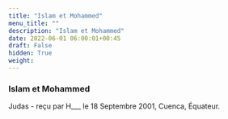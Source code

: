 ```yaml
---
title: "Islam et Mohammed"
menu_title: ""
description: "Islam et Mohammed"
date: 2022-06-01 06:00:01+00:45
draft: False
hidden: True
weight:
---
```

### Islam et Mohammed

Judas - reçu par H___  le 18 Septembre 2001, Cuenca, Équateur.



